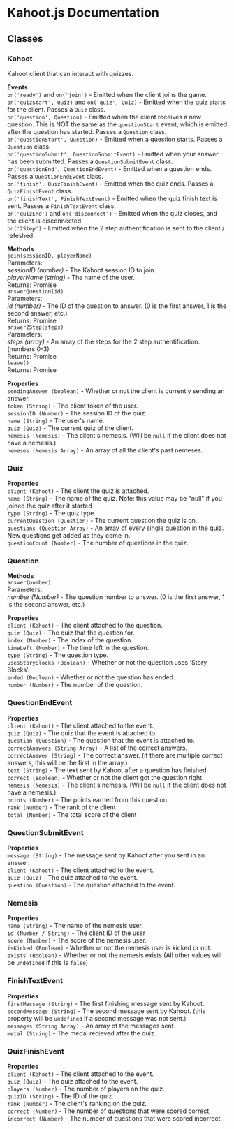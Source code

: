 # Kahoot.js Documentation

## Classes

### Kahoot
Kahoot client that can interact with quizzes.

**Events**  
`on('ready')` and `on('join')` - Emitted when the client joins the game.  
`on('quizStart', Quiz)` and `on('quiz', Quiz)` - Emitted when the quiz starts for the client. Passes a `Quiz` class.  
`on('question', Question)` - Emitted when the client receives a new question. This is NOT the same as the `questionStart` event, which is emitted after the question has started. Passes a `Question` class.  
`on('questionStart', Question)` - Emitted when a question starts. Passes a `Question` class.  
`on('questionSubmit', QuestionSubmitEvent)` - Emitted when your answer has been submitted. Passes a `QuestionSubmitEvent` class.  
`on('questionEnd', QuestionEndEvent)` - Emitted when a question ends. Passes a `QuestionEndEvent` class.  
`on('finish', QuizFinishEvent)` - Emitted when the quiz ends. Passes a `QuizFinishEvent` class.  
`on('finishText', FinishTextEvent)` - Emitted when the quiz finish text is sent. Passes a `FinishTextEvent` class.  
`on('quizEnd')` and `on('disconnect')` - Emitted when the quiz closes, and the client is disconnected.  
`on('2Step')` - Emitted when the 2 step authentification is sent to the client / refeshed

**Methods**  
`join(sessionID, playerName)`  
Parameters:  
*sessionID (number)* - The Kahoot session ID to join.  
*playerName (string)* - The name of the user.  
Returns: Promise  
`answerQuestion(id)`  
Parameters:  
*id (number)* - The ID of the question to answer. (0 is the first answer, 1 is the second answer, etc.)  
Returns: Promise  
`answer2Step(steps)`  
Parameters:  
*steps (array)* - An array of the steps for the 2 step authentification. (numbers 0-3)  
Returns: Promise  
`leave()`  
Returns: Promise

**Properties**  
`sendingAnswer (boolean)` - Whether or not the client is currently sending an answer.  
`token (String)` - The client token of the user.  
`sessionID (Number)` - The session ID of the quiz.  
`name (String)` - The user's name.  
`quiz (Quiz)` - The current quiz of the client.  
`nemesis (Nemesis)` - The client's nemesis. (Will be `null` if the client does not have a nemesis.)  
`nemeses (Nemesis Array)` - An array of all the client's past nemeses.

### Quiz
**Properties**  
`client (Kahoot)` - The client the quiz is attached.  
`name (String)` - The name of the quiz. Note: this value may be "null" if you joined the quiz after it started  
`type (String)` - The quiz type.  
`currentQuestion (Question)` - The current question the quiz is on.  
`questions (Question Array)` - An array of every single question in the quiz. New questions get added as they come in.  
`questionCount (Number)` - The number of questions in the quiz.

### Question
**Methods**  
`answer(number)`  
Parameters:  
*number (Number)* - The question number to answer. (0 is the first answer, 1 is the second answer, etc.)

**Properties**  
`client (Kahoot)` - The client attached to the question.  
`quiz (Quiz)` - The quiz that the question for.  
`index (Number)` - The index of the question.  
`timeLeft (Number)` - The time left in the question.  
`type (String)` - The question type.  
`usesStoryBlocks (Boolean)` - Whether or not the question uses 'Story Blocks'.  
`ended (Boolean)` - Whether or not the question has ended.  
`number (Number)` - The number of the question.

### QuestionEndEvent
**Properties**  
`client (Kahoot)` - The client attached to the event.  
`quiz (Quiz)` - The quiz that the event is attached to.  
`question (Question)` - The question that the event is attached to.  
`correctAnswers (String Array)` - A list of the correct answers.  
`correctAnswer (String)` - The correct answer. (if there are multiple correct answers, this will be the first in the array.)  
`text (String)` - The text sent by Kahoot after a question has finished.  
`correct (Boolean)` - Whether or not the client got the question right.  
`nemesis (Nemesis)` - The client's nemesis. (Will be `null` if the client does not have a nemesis.)  
`points (Number)` - The points earned from this question.  
`rank (Number)` - The rank of the client  
`total (Number)` - The total score of the client

### QuestionSubmitEvent
**Properties**  
`message (String)` - The message sent by Kahoot after you sent in an answer.  
`client (Kahoot)` - The client attached to the event.  
`quiz (Quiz)` - The quiz attached to the event.  
`question (Question)` - The question attached to the event.

### Nemesis
**Properties**  
`name (String)` - The name of the nemesis user.  
`id (Number / String)` - The client ID of the user  
`score (Number)` - The score of the nemesis user.  
`isKicked (Boolean)` - Whether or not the nemesis user is kicked or not.  
`exists (Boolean)` - Whether or not the nemesis exists (All other values will be `undefined` if this is `false`)

### FinishTextEvent
**Properties**  
`firstMessage (String)` - The first finishing message sent by Kahoot.  
`secondMessage (String)` - The second message sent by Kahoot. (this property will be `undefined` if a second message was not sent.)  
`messages (String Array)` - An array of the messages sent.  
`metal (String)` - The medal recieved after the quiz.

### QuizFinishEvent
**Properties**  
`client (Kahoot)` - The client attached to the event.  
`quiz (Quiz)` - The quiz attached to the event.  
`players (Number)` - The number of players on the quiz.  
`quizID (String)` - The ID of the quiz.  
`rank (Number)` - The client's ranking on the quiz.  
`correct (Number)` - The number of questions that were scored correct.  
`incorrect (Number)` - The number of questions that were scored incorrect.
